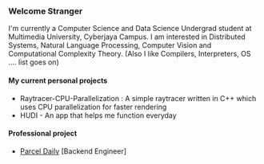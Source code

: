 ### Welcome Stranger
I'm currently a Computer Science and Data Science Undergrad student at Multimedia University, Cyberjaya Campus. I am interested in Distributed Systems, Natural Language Processing, Computer Vision and Computational Complexity Theory. (Also I like Compilers, Interpreters, OS .... list goes on)

#### My current personal projects
* Raytracer-CPU-Parallelization : A simple raytracer written in C++ which uses CPU parallelization for faster rendering
* HUDI - An app that helps me function everyday

#### Professional project
* [Parcel Daily](https://parceldaily.com) [Backend Engineer]
